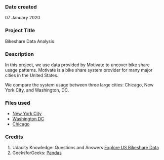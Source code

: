 ### Date created
07 January 2020

### Project Title
Bikeshare Data Analysis

### Description
In this project, we use data provided by Motivate to uncover bike share usage patterns. Motivate is 
a bike share system provider for many major cities in the 
United States. 

We compare the system usage between three large cities: Chicago, New York City, and Washington, DC.



### Files used
* [New York City](`new_york_city.csv`)
* [Washington DC](`washington.csv`)
* [Chicago](`chicago.csv`)

### Credits
1. Udacity Knowledge: Questions and Answers [Explore US Bikeshare Data](`https://classroom.udacity.com/nanodegrees/nd104-ent/parts/ca3c4c01-1432-4599-8b76-3191fe7b94a6/modules/0916ea81-81ea-4b70-bbcb-5a58d39cc12e/lessons/ee7d089a-4a92-4e5d-96d2-bb256fae28e9/concepts/87034580-6b86-4f45-9981-88f5c86d21bf`)
2. GeeksforGeeks: [Pandas](`https://www.geeksforgeeks.org/python-pandas-dataframe/`)
